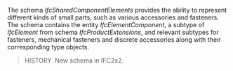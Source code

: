 ﻿The schema _IfcSharedComponentElements_ provides the ability to represent different kinds of small parts, such as various accessories and fasteners. The schema contains the entity _IfcElementComponent_, a subtype of _IfcElement_ from schema _IfcProductExtensions_, and relevant subtypes for fasteners, mechanical fasteners and discrete accessories along with their corresponding type objects.

> HISTORY&nbsp; New schema in IFC2x2.